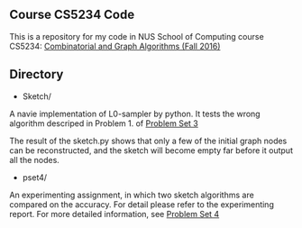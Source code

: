 ## Course CS5234 Code
This is a repository for my code in NUS School of Computing course CS5234: [Combinatorial and Graph Algorithms (Fall 2016)](http://www.comp.nus.edu.sg/~gilbert/CS5234/)

## Directory

* Sketch/

A navie implementation of L0-sampler by python. It tests the wrong algorithm descriped in Problem 1. of [Problem Set 3](http://www.comp.nus.edu.sg/~gilbert/CS5234/2016/psets/pset3.pdf) 

The result of the sketch.py shows that only a few of the initial graph nodes can be reconstructed, and the sketch will become empty far before it output all the nodes.

* pset4/

An experimenting assignment, in which two sketch algorithms are compared on the accuracy. For detail please refer to the experimenting report.
For more detailed information, see [Problem Set 4](http://www.comp.nus.edu.sg/~gilbert/CS5234/2016/psets/pset4.pdf)  

